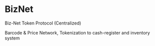 # BizNet
Biz-Net Token Protocol (Centralized)

Barcode & Price Network, Tokenization to cash-register and inventory system

